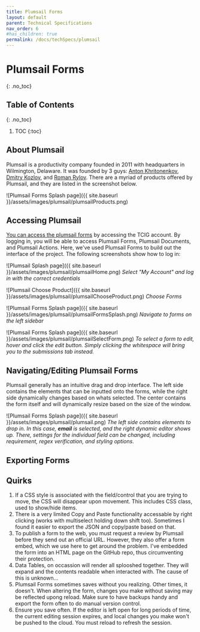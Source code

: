```yaml
---
title: Plumsail Forms
layout: default
parent: Technical Specifications
nav_order: 6
#has_children: true
permalink: /docs/techSpecs/plumsail
---
```


# Plumsail Forms
{: .no_toc}

## Table of Contents 
{: .no_toc}

1. TOC
{:toc}

## About Plumsail

Plumsail is a productivity company founded in 2011 with headquarters in Wilmington, Delaware. It was founded by 3 guys: [Anton Khritonenkov](https://www.crunchbase.com/person/anton-khritonenkov), [Dmitry Kozlov](https://www.crunchbase.com/person/dmitry-kozlov), and [Roman Rylov](https://www.crunchbase.com/person/roman-rylov). There are a myriad of products offered by Plumsail, and they are listed in the screenshot below.

![Plumsail Forms Splash page]({{ site.baseurl }}/assets/images/plumsail/plumsailProducts.png)

## Accessing Plumsail 
[You can access the plumsail forms](https://plumsail.com/) by accessing the TCIG account. By logging in, you will be able to access Plumsail Forms, Plumsail Documents, and Plumsail Actions. Here, we've used Plumsail Forms to build out the interface of the project. The following screenshots show how to log in:

![Plumsail Splash page]({{ site.baseurl }}/assets/images/plumsail/plumsailHome.png)
*Select "My Account" and log in with the correct credentials*

![Plumsail Choose Product]({{ site.baseurl }}/assets/images/plumsail/plumsailChooseProduct.png)
*Choose Forms*

![Plumsail Forms Splash page]({{ site.baseurl }}/assets/images/plumsail/plumsailFormsSplash.png)
*Navigate to forms on the left sidebar*

![Plumsail Forms Splash page]({{ site.baseurl }}/assets/images/plumsail/plumsailSelectForm.png)
*To select a form to edit, hover and click the edit button. Simply clicking the whitespace will bring you to the submissions tab instead.*

## Navigating/Editing Plumsail Forms

Plumsail generally has an intuitive drag and drop interface. The left side contains the elements that can be inputted onto the forms, while the right side dynamically changes based on whats selected. The center contains the form itself and will dynamically resize based on the size of the window. 

![Plumsail Forms Splash page]({{ site.baseurl }}/assets/images/plumsail/plumsail.png)
*The left side contains elements to drop in. In this case, **email** is selected, and the right dynamic editor shows up. There, settings for the individual field can be changed, including requirement, regex verification, and styling options.*

## Exporting Forms

## Quirks

1. If a CSS style is associated with the field/control that you are trying to move, the CSS will disappear upon movement. This includes CSS class, used to show/hide items. 
2. There is a very limited Copy and Paste functionality accessable by right clicking (works with multiselect holding down shift too). Sometimes I found it easier to export the JSON and copy/paste based on that.
3. To publish a form to the web, you must request a review by Plumsail before they send out an official URL. However, they also offer a form embed, which we use here to get around the problem. I've embedded the form into an HTML page on the GitHub repo, thus circumventing their protection.
4. Data Tables, on occassion will render all splooshed together. They will expand and the contents readable when interacted with. The cause of this is unknown...
5. Plumsail Forms sometimes saves without you realizing. Other times, it doesn't. When altering the form, changes you make without saving may be reflected upong reload. Make sure to have backups handy and export the form often to do manual version control.
6. Ensure you save often. If the editor is left open for long periods of time, the current editing session expires, and local changes you make won't be pushed to the cloud. You must reload to refresh the session. 
